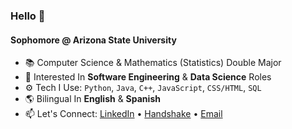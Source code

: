 ### Hello 👋

#### Sophomore @ Arizona State University

- 📚 Computer Science & Mathematics (Statistics) Double Major
- 💼 Interested In **Software Engineering** & **Data Science** Roles
- ⚙️ Tech I Use: `Python`, `Java`, `C++`, `JavaScript`, `CSS/HTML`, `SQL`
- 🌎 Bilingual In **English** & **Spanish**  
- 📫 Let's Connect: [LinkedIn](https://www.linkedin.com/in/nicolasgarzonc/) • [Handshake](https://asu.joinhandshake.com/profiles/trzycc) • [Email](mailto:ngarzonc@asu.edu)
